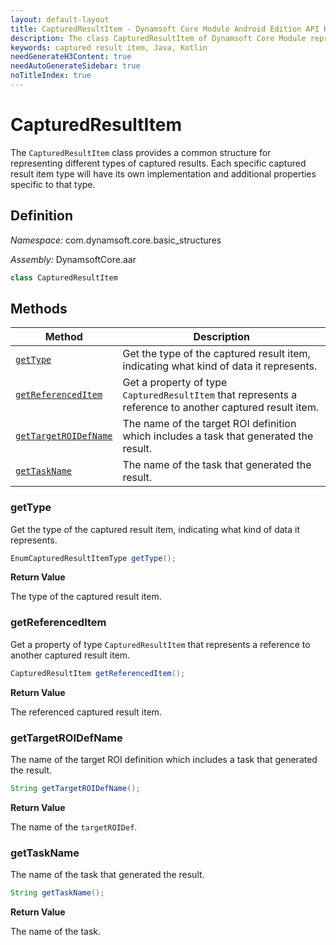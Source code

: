 ```yaml
---
layout: default-layout
title: CapturedResultItem - Dynamsoft Core Module Android Edition API Reference
description: The class CapturedResultItem of Dynamsoft Core Module represents an item in a captured result, such as barcode, text line, detected quad, normalized image, original image, parsed item, etc.
keywords: captured result item, Java, Kotlin
needGenerateH3Content: true
needAutoGenerateSidebar: true
noTitleIndex: true
---
```


# CapturedResultItem

The `CapturedResultItem` class provides a common structure for representing different types of captured results. Each specific captured result item type will have its own implementation and additional properties specific to that type.

## Definition

*Namespace:* com.dynamsoft.core.basic_structures

*Assembly:* DynamsoftCore.aar

```java
class CapturedResultItem
```

## Methods

| Method | Description |
| ------ | ----------- |
| [`getType`](#gettype) | Get the type of the captured result item, indicating what kind of data it represents. |
| [`getReferencedItem`](#getreferenceditem) | Get a property of type `CapturedResultItem` that represents a reference to another captured result item. |
| [`getTargetROIDefName`](#gettargetroidefname) | The name of the target ROI definition which includes a task that generated the result. |
| [`getTaskName`](#gettaskname) | The name of the task that generated the result. |

### getType

Get the type of the captured result item, indicating what kind of data it represents.

```java
EnumCapturedResultItemType getType();
```

**Return Value**

The type of the captured result item.

### getReferencedItem

Get a property of type `CapturedResultItem` that represents a reference to another captured result item.

```java
CapturedResultItem getReferencedItem();
```

**Return Value**

The referenced captured result item.

### getTargetROIDefName

The name of the target ROI definition which includes a task that generated the result.

```java
String getTargetROIDefName();
```

**Return Value**

The name of the `targetROIDef`.

### getTaskName

The name of the task that generated the result.

```java
String getTaskName();
```

**Return Value**

The name of the task.
